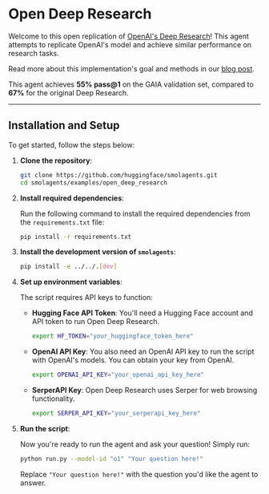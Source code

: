 # Open Deep Research

Welcome to this open replication of [OpenAI's Deep Research](https://openai.com/index/introducing-deep-research/)! This agent attempts to replicate OpenAI's model and achieve similar performance on research tasks.

Read more about this implementation's goal and methods in our [blog post](https://huggingface.co/blog/open-deep-research).


This agent achieves **55% pass@1** on the GAIA validation set, compared to **67%** for the original Deep Research.

---

## Installation and Setup

To get started, follow the steps below:

1. **Clone the repository**:

    ```bash
    git clone https://github.com/huggingface/smolagents.git
    cd smolagents/examples/open_deep_research
    ```

2. **Install required dependencies**:

    Run the following command to install the required dependencies from the `requirements.txt` file:

    ```bash
    pip install -r requirements.txt
    ```

3. **Install the development version of `smolagents`**:

    ```bash
    pip install -e ../../.[dev]
    ```

4. **Set up environment variables**:

    The script requires API keys to function:

    - **Hugging Face API Token**: You'll need a Hugging Face account and API token to run Open Deep Research.
        ```bash
        export HF_TOKEN="your_huggingface_token_here"
        ```
    
    - **OpenAI API Key**: You also need an OpenAI API key to run the script with OpenAI's models. You can obtain your key from OpenAI.
        ```bash
        export OPENAI_API_KEY="your_openai_api_key_here"
        ```
    
    - **SerperAPI Key**: Open Deep Research uses Serper for web browsing functionality. 
        ```bash
        export SERPER_API_KEY="your_serperapi_key_here"
        ```

5. **Run the script**:

    Now you're ready to run the agent and ask your question! Simply run:

    ```bash
    python run.py --model-id "o1" "Your question here!"
    ```

    Replace `"Your question here!"` with the question you'd like the agent to answer.
